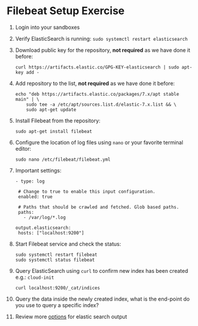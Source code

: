 # Filebeat Setup Exercise

1. Login into your sandboxes
2. Verify ElasticSearch is running: `sudo systemctl restart elasticsearch`
3. Download public key for the repository, **not required** as we have done it before:
   ```
   curl https://artifacts.elastic.co/GPG-KEY-elasticsearch | sudo apt-key add -
   ```
4. Add repository to the list, **not required** as we have done it before:
   ```
   echo "deb https://artifacts.elastic.co/packages/7.x/apt stable main" | \
       sudo tee -a /etc/apt/sources.list.d/elastic-7.x.list && \
       sudo apt-get update
   ```
5. Install Filebeat from the repository:
   ```
   sudo apt-get install filebeat
   ```
6. Configure the location of log files using `nano` or your favorite terminal editor:
   ```
   sudo nano /etc/filebeat/filebeat.yml
   ```
7. Important settings:

   ```
   - type: log

    # Change to true to enable this input configuration.
    enabled: true

    # Paths that should be crawled and fetched. Glob based paths.
    paths:
      - /var/log/*.log 

   output.elasticsearch:
    hosts: ["localhost:9200"]
   ```

8. Start Filebeat service and check the status:

   ```
   sudo systemctl restart filebeat
   sudo systemctl status filebeat
   ```

9. Query ElasticSearch using `curl` to confirm new index has been created e.g.: `cloud-init`

   ```
   curl localhost:9200/_cat/indices
   ```

10. Query the data inside the newly created index, what is the end-point do you use to query a specific index?
11. Review more [options](https://www.elastic.co/guide/en/beats/filebeat/current/elasticsearch-output.html) for elastic search output
